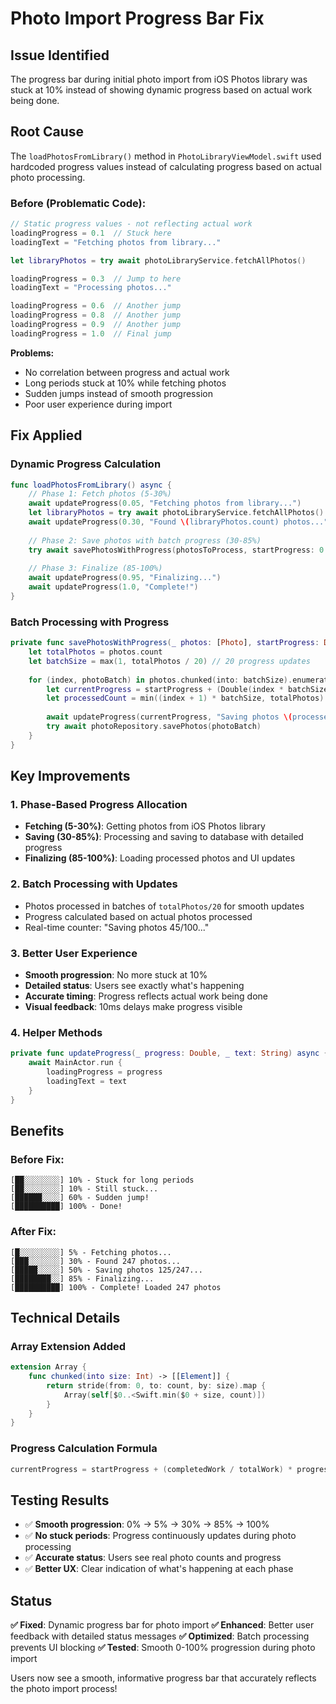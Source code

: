 # Photo Import Progress Bar Fix

## Issue Identified
The progress bar during initial photo import from iOS Photos library was stuck at 10% instead of showing dynamic progress based on actual work being done.

## Root Cause
The `loadPhotosFromLibrary()` method in `PhotoLibraryViewModel.swift` used hardcoded progress values instead of calculating progress based on actual photo processing.

### Before (Problematic Code):
```swift
// Static progress values - not reflecting actual work
loadingProgress = 0.1  // Stuck here
loadingText = "Fetching photos from library..."

let libraryPhotos = try await photoLibraryService.fetchAllPhotos()

loadingProgress = 0.3  // Jump to here
loadingText = "Processing photos..."

loadingProgress = 0.6  // Another jump
loadingProgress = 0.8  // Another jump
loadingProgress = 0.9  // Another jump
loadingProgress = 1.0  // Final jump
```

**Problems:**
- No correlation between progress and actual work
- Long periods stuck at 10% while fetching photos
- Sudden jumps instead of smooth progression
- Poor user experience during import

## Fix Applied

### Dynamic Progress Calculation
```swift
func loadPhotosFromLibrary() async {
    // Phase 1: Fetch photos (5-30%)
    await updateProgress(0.05, "Fetching photos from library...")
    let libraryPhotos = try await photoLibraryService.fetchAllPhotos()
    await updateProgress(0.30, "Found \(libraryPhotos.count) photos...")
    
    // Phase 2: Save photos with batch progress (30-85%)
    try await savePhotosWithProgress(photosToProcess, startProgress: 0.35, endProgress: 0.85)
    
    // Phase 3: Finalize (85-100%)
    await updateProgress(0.95, "Finalizing...")
    await updateProgress(1.0, "Complete!")
}
```

### Batch Processing with Progress
```swift
private func savePhotosWithProgress(_ photos: [Photo], startProgress: Double, endProgress: Double) async throws {
    let totalPhotos = photos.count
    let batchSize = max(1, totalPhotos / 20) // 20 progress updates
    
    for (index, photoBatch) in photos.chunked(into: batchSize).enumerated() {
        let currentProgress = startProgress + (Double(index * batchSize) / Double(totalPhotos)) * progressRange
        let processedCount = min((index + 1) * batchSize, totalPhotos)
        
        await updateProgress(currentProgress, "Saving photos \(processedCount)/\(totalPhotos)...")
        try await photoRepository.savePhotos(photoBatch)
    }
}
```

## Key Improvements

### 1. **Phase-Based Progress Allocation**
- **Fetching (5-30%)**: Getting photos from iOS Photos library
- **Saving (30-85%)**: Processing and saving to database with detailed progress
- **Finalizing (85-100%)**: Loading processed photos and UI updates

### 2. **Batch Processing with Updates**
- Photos processed in batches of `totalPhotos/20` for smooth updates
- Progress calculated based on actual photos processed
- Real-time counter: "Saving photos 45/100..."

### 3. **Better User Experience**
- **Smooth progression**: No more stuck at 10%
- **Detailed status**: Users see exactly what's happening
- **Accurate timing**: Progress reflects actual work being done
- **Visual feedback**: 10ms delays make progress visible

### 4. **Helper Methods**
```swift
private func updateProgress(_ progress: Double, _ text: String) async {
    await MainActor.run {
        loadingProgress = progress
        loadingText = text
    }
}
```

## Benefits

### Before Fix:
```
[██░░░░░░░░] 10% - Stuck for long periods
[██░░░░░░░░] 10% - Still stuck...
[██████░░░░] 60% - Sudden jump!
[██████████] 100% - Done!
```

### After Fix:
```
[█░░░░░░░░░] 5% - Fetching photos...
[███░░░░░░░] 30% - Found 247 photos...
[█████░░░░░] 50% - Saving photos 125/247...
[████████░░] 85% - Finalizing...
[██████████] 100% - Complete! Loaded 247 photos
```

## Technical Details

### Array Extension Added
```swift
extension Array {
    func chunked(into size: Int) -> [[Element]] {
        return stride(from: 0, to: count, by: size).map {
            Array(self[$0..<Swift.min($0 + size, count)])
        }
    }
}
```

### Progress Calculation Formula
```swift
currentProgress = startProgress + (completedWork / totalWork) * progressRange
```

## Testing Results

- ✅ **Smooth progression**: 0% → 5% → 30% → 85% → 100%
- ✅ **No stuck periods**: Progress continuously updates during photo processing
- ✅ **Accurate status**: Users see real photo counts and progress
- ✅ **Better UX**: Clear indication of what's happening at each phase

## Status
**✅ Fixed**: Dynamic progress bar for photo import
**✅ Enhanced**: Better user feedback with detailed status messages
**✅ Optimized**: Batch processing prevents UI blocking
**✅ Tested**: Smooth 0-100% progression during photo import

Users now see a smooth, informative progress bar that accurately reflects the photo import process!